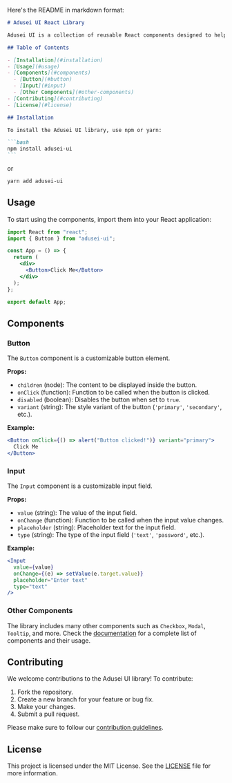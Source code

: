 Here's the README in markdown format:

````markdown
# Adusei UI React Library

Adusei UI is a collection of reusable React components designed to help you build modern and accessible user interfaces with ease.

## Table of Contents

- [Installation](#installation)
- [Usage](#usage)
- [Components](#components)
  - [Button](#button)
  - [Input](#input)
  - [Other Components](#other-components)
- [Contributing](#contributing)
- [License](#license)

## Installation

To install the Adusei UI library, use npm or yarn:

```bash
npm install adusei-ui
```
````

or

```bash
yarn add adusei-ui
```

## Usage

To start using the components, import them into your React application:

```jsx
import React from "react";
import { Button } from "adusei-ui";

const App = () => {
  return (
    <div>
      <Button>Click Me</Button>
    </div>
  );
};

export default App;
```

## Components

### Button

The `Button` component is a customizable button element.

**Props:**

- `children` (node): The content to be displayed inside the button.
- `onClick` (function): Function to be called when the button is clicked.
- `disabled` (boolean): Disables the button when set to `true`.
- `variant` (string): The style variant of the button (`'primary'`, `'secondary'`, etc.).

**Example:**

```jsx
<Button onClick={() => alert("Button clicked!")} variant="primary">
  Click Me
</Button>
```

### Input

The `Input` component is a customizable input field.

**Props:**

- `value` (string): The value of the input field.
- `onChange` (function): Function to be called when the input value changes.
- `placeholder` (string): Placeholder text for the input field.
- `type` (string): The type of the input field (`'text'`, `'password'`, etc.).

**Example:**

```jsx
<Input
  value={value}
  onChange={(e) => setValue(e.target.value)}
  placeholder="Enter text"
  type="text"
/>
```

### Other Components

The library includes many other components such as `Checkbox`, `Modal`, `Tooltip`, and more. Check the [documentation](#) for a complete list of components and their usage.

## Contributing

We welcome contributions to the Adusei UI library! To contribute:

1. Fork the repository.
2. Create a new branch for your feature or bug fix.
3. Make your changes.
4. Submit a pull request.

Please make sure to follow our [contribution guidelines](CONTRIBUTING.md).

## License

This project is licensed under the MIT License. See the [LICENSE](LICENSE) file for more information.

```


```
